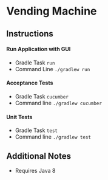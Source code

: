 # Vending Machine

## Instructions

#### Run Application with GUI
 - Gradle Task `run`
 - Command Line `./gradlew run`

#### Acceptance Tests
 - Gradle Task `cucumber`
 - Command line `./gradlew cucumber`
 
#### Unit Tests
 - Gradle Task `test`
 - Command line `./gradlew test`
 
## Additional Notes
 - Requires Java 8
